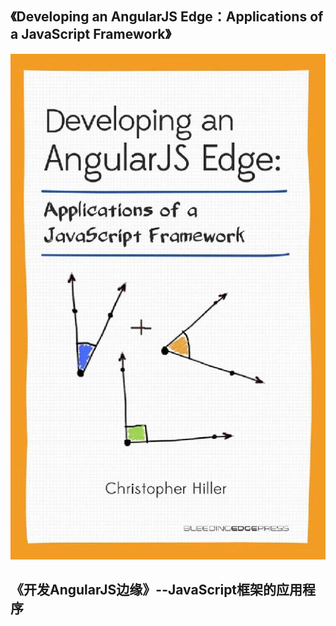 《Developing an AngularJS Edge：Applications of a JavaScript Framework》
---

![alt-text](./images/0-1.jpg)

《开发AngularJS边缘》--JavaScript框架的应用程序 
---


